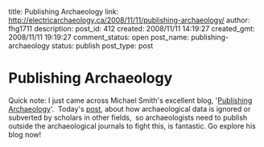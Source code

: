 title: Publishing Archaeology
link: http://electricarchaeology.ca/2008/11/11/publishing-archaeology/
author: fhg1711
description: 
post_id: 412
created: 2008/11/11 14:19:27
created_gmt: 2008/11/11 19:19:27
comment_status: open
post_name: publishing-archaeology
status: publish
post_type: post

# Publishing Archaeology

Quick note: I just came across Michael Smith's excellent blog, '[Publishing Archaeology](http://publishingarchaeology.blogspot.com/)'.  Today's [post](http://publishingarchaeology.blogspot.com/2008/11/why-archaeologists-need-to-publish.html), about how archaeological data is ignored or subverted by scholars in other fields,  so archaeologists need to publish outside the archaeological journals to fight this, is fantastic. Go explore his blog now!